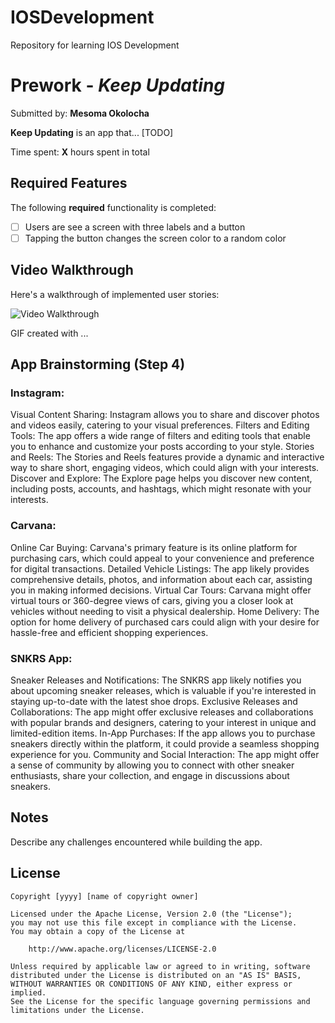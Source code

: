 # IOSDevelopment
Repository for learning IOS Development
# Prework - *Keep Updating*

Submitted by: **Mesoma Okolocha**

**Keep Updating** is an app that... [TODO] 

Time spent: **X** hours spent in total

## Required Features

The following **required** functionality is completed:

- [ ] Users are see a screen with three labels and a button
- [ ] Tapping the button changes the screen color to a random color
 
## Video Walkthrough

Here's a walkthrough of implemented user stories:

<img src='http://i.imgur.com/link/to/your/gif/file.gif' title='Video Walkthrough' width='' alt='Video Walkthrough' />

<!-- Replace this with whatever GIF tool you used! -->
GIF created with ...  
<!-- Recommended tools:
[Kap](https://getkap.co/) for macOS
[ScreenToGif](https://www.screentogif.com/) for Windows
[peek](https://github.com/phw/peek) for Linux. -->

## App Brainstorming (Step 4)
### Instagram:

Visual Content Sharing: Instagram allows you to share and discover photos and videos easily, catering to your visual preferences.
Filters and Editing Tools: The app offers a wide range of filters and editing tools that enable you to enhance and customize your posts according to your style.
Stories and Reels: The Stories and Reels features provide a dynamic and interactive way to share short, engaging videos, which could align with your interests.
Discover and Explore: The Explore page helps you discover new content, including posts, accounts, and hashtags, which might resonate with your interests.
### Carvana:

Online Car Buying: Carvana's primary feature is its online platform for purchasing cars, which could appeal to your convenience and preference for digital transactions.
Detailed Vehicle Listings: The app likely provides comprehensive details, photos, and information about each car, assisting you in making informed decisions.
Virtual Car Tours: Carvana might offer virtual tours or 360-degree views of cars, giving you a closer look at vehicles without needing to visit a physical dealership.
Home Delivery: The option for home delivery of purchased cars could align with your desire for hassle-free and efficient shopping experiences.
### SNKRS App:

Sneaker Releases and Notifications: The SNKRS app likely notifies you about upcoming sneaker releases, which is valuable if you're interested in staying up-to-date with the latest shoe drops.
Exclusive Releases and Collaborations: The app might offer exclusive releases and collaborations with popular brands and designers, catering to your interest in unique and limited-edition items.
In-App Purchases: If the app allows you to purchase sneakers directly within the platform, it could provide a seamless shopping experience for you.
Community and Social Interaction: The app might offer a sense of community by allowing you to connect with other sneaker enthusiasts, share your collection, and engage in discussions about sneakers.

## Notes

Describe any challenges encountered while building the app.

## License

    Copyright [yyyy] [name of copyright owner]

    Licensed under the Apache License, Version 2.0 (the "License");
    you may not use this file except in compliance with the License.
    You may obtain a copy of the License at

        http://www.apache.org/licenses/LICENSE-2.0

    Unless required by applicable law or agreed to in writing, software
    distributed under the License is distributed on an "AS IS" BASIS,
    WITHOUT WARRANTIES OR CONDITIONS OF ANY KIND, either express or implied.
    See the License for the specific language governing permissions and
    limitations under the License.

